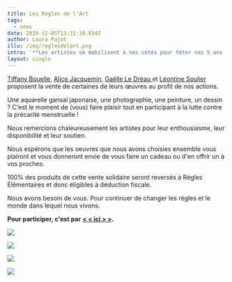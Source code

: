 ```yaml
---
title: Les Règles de l'Art
tags:
  - news
date: 2020-12-05T13:31:18.834Z
author: Laura Pajot
illu: /img/reglesdelart.png
intro: '**Les artistes se mobilisent à nos côtés pour fêter nos 5 ans !**'
layout: single
---
```

[Tiffany Bouelle](https://www.tiffanybouelle.com/), [Alice Jacquemin](https://www.alicejacquemin.com/), [Gaëlle Le Dréau ](https://www.instagram.com/gaelleledreau/)et [Léontine Soulier ](https://leontinesoulier.com/)proposent la vente de certaines de leurs œuvres au profit de nos actions. 

Une aquarelle gansaï japonaise, une photographie, une peinture, un dessin ? C'est le moment de (vous) faire plaisir tout en participant à la lutte contre la précarité menstruelle !

Nous remercions chaleureusement les artistes pour leur enthousiasme, leur disponibilité et leur soutien. 

Nous espérons que les oeuvres que nous avons choisies ensemble vous plairont et vous donneront envie de vous faire un cadeau ou d'en offrir un à vos proches.

100% des produits de cette vente solidaire seront reversés à Règles Élémentaires et donc éligibles à déduction fiscale.

Nous avons besoin de vous. Pour continuer de changer les règles et le monde dans lequel nous vivons. 

**Pour participer, c'est par** [**< < ici > >**](bit.ly/lesreglesdelart)**.**

![](/img/communication_anniversaire_modifiable-12.png)

![](/img/communication_anniversaire_modifiable-11.png)

![](/img/communication_anniversaire_modifiable-10.png)

![](/img/communication_anniversaire_modifiable.png)
